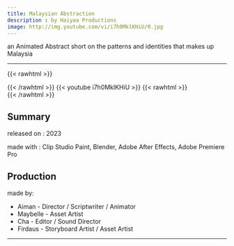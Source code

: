 ```yaml
---
title: Malaysian Abstraction
description : by Haiyaa Productions
image: http://img.youtube.com/vi/i7h0MklKHiU/0.jpg
---
```

an Animated Abstract short on the patterns and identities that makes up Malaysia
<!--more-->
---
{{< rawhtml >}}
<div class="py-2">
{{< /rawhtml >}}
{{< youtube i7h0MklKHiU >}}
{{< rawhtml >}}
</div>
{{< /rawhtml >}}

## Summary

released on : 2023

made with : Clip Studio Paint, Blender, Adobe After Effects, Adobe Premiere Pro

## Production

made by:
- Aiman - Director / Scriptwriter / Animator
- Maybelle -  Asset Artist
- Cha - Editor / Sound Director
- Firdaus -  Storyboard Artist / Asset Artist
---